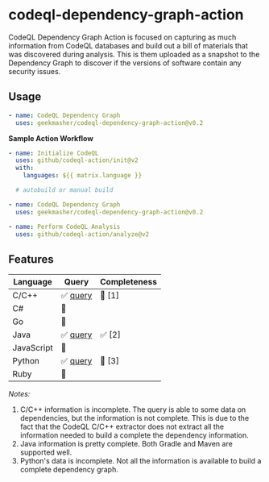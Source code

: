 # codeql-dependency-graph-action

CodeQL Dependency Graph Action is focused on capturing as much information from CodeQL databases and build out a bill of materials that was discovered during analysis.
This is them uploaded as a snapshot to the Dependency Graph to discover if the versions of software contain any security issues.

## Usage

```yaml
- name: CodeQL Dependency Graph
  uses: geekmasher/codeql-dependency-graph-action@v0.2
```

**Sample Action Workflow**

```yaml
- name: Initialize CodeQL
  uses: github/codeql-action/init@v2
  with:
    languages: ${{ matrix.language }}

  # autobuild or manual build

- name: CodeQL Dependency Graph
  uses: geekmasher/codeql-dependency-graph-action@v0.2

- name: Perform CodeQL Analysis
  uses: github/codeql-action/analyze@v2
```

## Features

| Language   | Query                                   | Completeness               |
| ---------- | --------------------------------------- | -------------------------- |
| C/C++      | :white_check_mark: [query](./ql/cpp)    | :large_orange_diamond: [1] |
| C#         | :red_circle:                            |                            |
| Go         | :red_circle:                            |                            |
| Java       | :white_check_mark: [query](./ql/java)   | :white_check_mark: [2]     |
| JavaScript | :red_circle:                            |                            |
| Python     | :white_check_mark: [query](./ql/python) | :large_orange_diamond: [3] |
| Ruby       | :red_circle:                            |                            |

*Notes:*

1. C/C++ information is incomplete. The query is able to some data on dependencies, but the information is not complete. This is due to the fact that the CodeQL C/C++ extractor does not extract all the information needed to build a complete the dependency information.
2. Java information is pretty complete. Both Gradle and Maven are supported well.
3. Python's data is incomplete. Not all the information is available to build a complete dependency graph.
